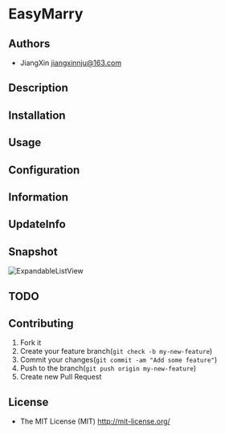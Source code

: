 # EasyMarry

## Authors

+ JiangXin jiangxinnju@163.com

## Description

## Installation

## Usage

## Configuration

## Information

## UpdateInfo

## Snapshot

![ExpandableListView](https://raw.githubusercontent.com/wiki/jiangxincode/EasyMarry/gif/ExpandableListView.gif)

## TODO

## Contributing

1. Fork it
2. Create your feature branch(`git check -b my-new-feature`)
3. Commit your changes(`git commit -am "Add some feature"`)
4. Push to the branch(`git push origin my-new-feature`)
5. Create new Pull Request

## License

+ The MIT License (MIT) <http://mit-license.org/>
